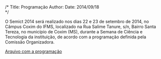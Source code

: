 /*
Title: Programação
Author: 
Date: 2014/09/18	
*/

O Semict 2014 será realizado nos dias 22 e 23 de setembro de 2014, no Câmpus Coxim do IFMS, localizado na Rua Salime Tanure, s/n, Bairro Santa Tereza, no município de Coxim (MS), durante a Semana de Ciência e Tecnologia da instituição, de acordo com a programação definida pela Comissão Organizadora.

[Arquivo com a programação](http://sistemas.ifms.edu.br/semanadetecnologia/semanadetecnologia_2014/arquivos/ProgramacaoFinal.pdf)

